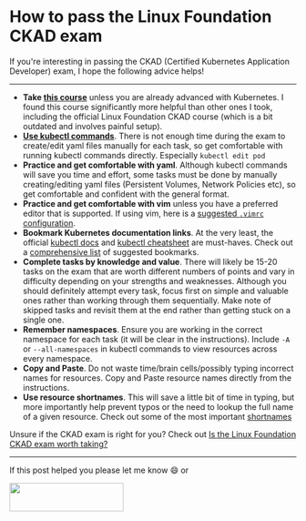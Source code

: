 # How to pass the Linux Foundation CKAD exam
If you're interesting in passing the CKAD (Certified Kubernetes Application Developer) exam, I hope the following advice helps!
_________________
- **Take [this course](https://kodekloud.com/courses/certified-kubernetes-application-developer-ckad/)** unless you are already advanced with Kubernetes. I found this course significantly more helpful than other ones I took, including the official Linux Foundation CKAD course (which is a bit outdated and involves painful setup).
- **[Use kubectl commands](https://kubernetes.io/docs/reference/generated/kubectl/kubectl-commands)**. There is not enough time during the exam to create/edit yaml files manually for each task, so get comfortable with running kubectl commands directly. Especially `kubectl edit pod`
- **Practice and get comfortable with yaml**. Although kubectl commands will save you time and effort, some tasks must be done by manually creating/editing yaml files (Persistent Volumes, Network Policies etc), so get comfortable and confident with the general format.
- **Practice and get comfortable with vim** unless you have a preferred editor that is supported.  If using vim, here is a [suggested `.vimrc` configuration](https://github.com/SWE-SUCCESS/SWE-SUCCESS/blob/main/CKAD/suggested.vimrc).
- **Bookmark Kubernetes documentation links**. At the very least, the official [kubectl docs](https://kubernetes.io/docs/reference/generated/kubectl/kubectl-commands) and [kubectl cheatsheet](https://kubernetes.io/docs/reference/kubectl/cheatsheet/) are must-haves. Check out a [comprehensive list](https://github.com/SWE-SUCCESS/SWE-SUCCESS/blob/main/CKAD/suggested_bookmarks.md) of suggested bookmarks.
- **Complete tasks by knowledge and value**. There will likely be 15-20 tasks on the exam that are worth different numbers of points and vary in difficulty depending on your strengths and weaknesses. Although you should definitely attempt every task, focus first on simple and valuable ones rather than working through them sequentially. Make note of skipped tasks and revisit them at the end rather than getting stuck on a single one.
- **Remember namespaces**. Ensure you are working in the correct namespace for each task (it will be clear in the instructions). Include `-A` or `--all-namespaces` in kubectl commands to view resources across every namespace.
- **Copy and Paste**. Do not waste time/brain cells/possibly typing incorrect names for resources.  Copy and Paste resource names directly from the instructions.
- **Use resource shortnames**. This will save a little bit of time in typing, but more importantly help prevent typos or the need to lookup the full name of a given resource. Check out some of the most important [shortnames](https://github.com/SWE-SUCCESS/SWE-SUCCESS/blob/main/CKAD/kubectl_shortnames.md)

Unsure if the CKAD exam is right for you? Check out [Is the Linux Foundation CKAD exam worth taking?](https://github.com/SWE-SUCCESS/SWE-SUCCESS/blob/main/CKAD/is_ckad_exam_worth_taking.md)
_________________
If this post helped you please let me know :smile: or
[<div><img src="https://user-images.githubusercontent.com/108257462/179425081-177b3f47-fe38-4bd3-86db-a0b6169deb23.png" width="200" height="50"></div>](https://www.buymeacoffee.com/cmliotta)
